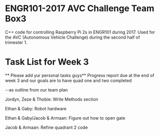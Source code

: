 # ENGR101-2017 AVC Challenge Team Box3
C++ code for controlling Raspberry Pi 2s in ENGR101 during 2017.
Used for the AVC (Autonomous Vehicle Challenge) during the second half of trimester 1.

# Task List for Week 3

** Please add yur personal tasks guys** Progress report due at the end of week 3 and our goals are to have quad one and two completed

--as outline from our team plan 

Jordyn, Zeze & Thobie: Write Methods section

Ethan & Gaby: Robot hardware 

Ethan & Gaby/Jacob & Armaan: Figure out how to open gate

Jacob & Armaan: Refine quadrant 2 code
